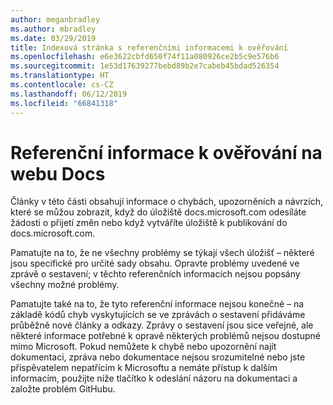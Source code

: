 ```yaml
---
author: meganbradley
ms.author: mbradley
ms.date: 03/29/2019
title: Indexová stránka s referenčními informacemi k ověřování
ms.openlocfilehash: e6e3622cbfd650f74f11a080926ce2b5c9e576b6
ms.sourcegitcommit: 1e53d17639277bebd89b2e7cabeb45bdad526354
ms.translationtype: HT
ms.contentlocale: cs-CZ
ms.lasthandoff: 06/12/2019
ms.locfileid: "66841318"
---
```

# <a name="docs-validation-reference"></a>Referenční informace k ověřování na webu Docs

Články v této části obsahují informace o chybách, upozorněních a návrzích, které se můžou zobrazit, když do úložiště docs.microsoft.com odesíláte žádosti o přijetí změn nebo když vytváříte úložiště k publikování do docs.microsoft.com.

Pamatujte na to, že ne všechny problémy se týkají všech úložišť – některé jsou specifické pro určité sady obsahu. Opravte problémy uvedené ve zprávě o sestavení; v těchto referenčních informacích nejsou popsány všechny možné problémy.

Pamatujte také na to, že tyto referenční informace nejsou konečné – na základě kódů chyb vyskytujících se ve zprávách o sestavení přidáváme průběžně nové články a odkazy. Zprávy o sestavení jsou sice veřejné, ale některé informace potřebné k opravě některých problémů nejsou dostupné mimo Microsoft. Pokud nemůžete k chybě nebo upozornění najít dokumentaci, zpráva nebo dokumentace nejsou srozumitelné nebo jste přispěvatelem nepatřícím k Microsoftu a nemáte přístup k dalším informacím, použijte níže tlačítko k odeslání názoru na dokumentaci a založte problém GitHubu.